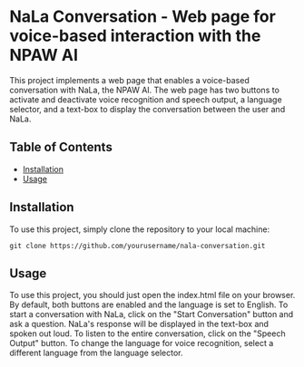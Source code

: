 # NaLa Conversation - Web page for voice-based interaction with the NPAW AI

This project implements a web page that enables a voice-based conversation with NaLa, the NPAW AI. The web page has two buttons to activate and deactivate voice recognition and speech output, a language selector, and a text-box to display the conversation between the user and NaLa.

## Table of Contents

- [Installation](#installation)
- [Usage](#usage)

## Installation

To use this project, simply clone the repository to your local machine:

`git clone https://github.com/yourusername/nala-conversation.git`

## Usage

To use this project, you should just open the index.html file on your browser. By default, both buttons are enabled and the language is set to English. To start a conversation with NaLa, click on the "Start Conversation" button and ask a question. NaLa's response will be displayed in the text-box and spoken out loud. To listen to the entire conversation, click on the "Speech Output" button. To change the language for voice recognition, select a different language from the language selector.
